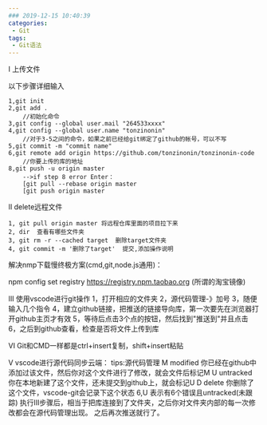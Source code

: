 ```yaml
---
### 2019-12-15 10:40:39
categories:
 - Git
tags:
 - Git语法
---
```

 I 上传文件

以下步骤详细输入
<!--more-->

	1,git init
	2,git add .
		//初始化命令
	3,git config --global user.mail "264533xxxx"
	4,git config --global user.name "tonzinonin"
		//对于3-5之间的命令，如果之前已经给git绑定了github的帐号，可以不写
	5,git commit -m "commit name"
	6,git remote add origin https://github.com/tonzinonin/tonzinonin-code
		//你要上传的库的地址
	8,git push -u origin master
		-->if step 8 error Enter：
		[git pull --rebase origin master
		[git push origin master

II delete远程文件

	1, git pull origin master 将远程仓库里面的项目拉下来
	2, dir  查看有哪些文件夹
	3, git rm -r --cached target  删除target文件夹
	4, git commit -m '删除了target'  提交,添加操作说明

解决nmp下载慢终极方案(cmd,git,node.js通用)：

npm config set registry https://registry.npm.taobao.org
(所谓的淘宝镜像)

III 使用vscode进行git操作
1，打开相应的文件夹
2，源代码管理-》加号
3，随便输入几个指令
4，建立github链接，把推送的链接导向库，第一次要先在浏览器打开github主页才有效
5，等待后点击3个点的按钮，然后找到"推送到"并且点击
6，之后到github查看，检查是否将文件上传到库

VI Git和CMD一样都是ctrl+insert复制，shift+insert粘贴

V vscode进行源代码同步云端：
	tips:源代码管理
	M modified
	你已经在github中添加过该文件，然后你对这个文件进行了修改，就会文件后标记M
	U untracked
	你在本地新建了这个文件，还未提交到github上，就会标记U
	D delete
	你删除了这个文件，vscode-git会记录下这个状态
	6,U
	表示有6个错误且untracked(未跟踪)
执行III步骤后，相当于把库连接到了文件夹，之后你对文件夹内部的每一次修改都会在源代码管理出现。
之后再次推送就行了。


